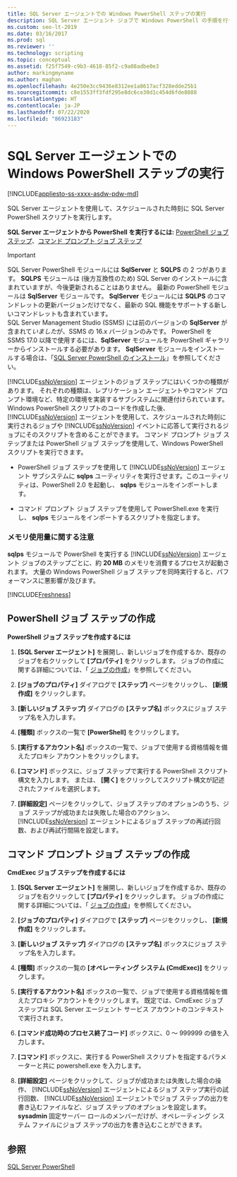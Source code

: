 ```yaml
---
title: SQL Server エージェントでの Windows PowerShell ステップの実行
description: SQL Server エージェント ジョブで Windows PowerShell の手順を行う方法について説明します。
ms.custom: seo-lt-2019
ms.date: 03/16/2017
ms.prod: sql
ms.reviewer: ''
ms.technology: scripting
ms.topic: conceptual
ms.assetid: f25f7549-c9b3-4618-85f2-c9a08adbe0e3
author: markingmyname
ms.author: maghan
ms.openlocfilehash: 4e250e3cc9436e8312ee1a8617acf328edde25b1
ms.sourcegitcommit: c8e1553ff3fdf295e8dc6ce30d1c454d6fde8088
ms.translationtype: HT
ms.contentlocale: ja-JP
ms.lasthandoff: 07/22/2020
ms.locfileid: "86923183"
---
```

# <a name="run-windows-powershell-steps-in-sql-server-agent"></a>SQL Server エージェントでの Windows PowerShell ステップの実行

[!INCLUDE[appliesto-ss-xxxx-asdw-pdw-md](../includes/appliesto-ss-xxxx-asdw-pdw-md.md)]

SQL Server エージェントを使用して、スケジュールされた時刻に SQL Server PowerShell スクリプトを実行します。  
  
**SQL Server エージェントから PowerShell を実行するには:** [PowerShell ジョブ ステップ](#PShellJob)、[コマンド プロンプト ジョブ ステップ](#CmdExecJob)  
  
> [!IMPORTANT]
> SQL Server PowerShell モジュールには **SqlServer** と **SQLPS** の 2 つがあります。 **SQLPS** モジュールは (後方互換性のため) SQL Server のインストールに含まれていますが、今後更新されることはありません。 最新の PowerShell モジュールは **SqlServer** モジュールです。 **SqlServer** モジュールには **SQLPS** のコマンドレットの更新バージョンだけでなく、最新の SQL 機能をサポートする新しいコマンドレットも含まれています。  
> SQL Server Management Studio (SSMS) には前のバージョンの **SqlServer** が含まれて*いました*が、SSMS の 16.x バージョンのみです。 PowerShell を SSMS 17.0 以降で使用するには、**SqlServer** モジュールを PowerShell ギャラリーからインストールする必要があります。
> **SqlServer** モジュールをインストールする場合は、「[SQL Server PowerShell のインストール](download-sql-server-ps-module.md)」を参照してください。


[!INCLUDE[ssNoVersion](../includes/ssnoversion-md.md)] エージェントのジョブ ステップにはいくつかの種類があります。 それぞれの種類は、レプリケーション エージェントやコマンド プロンプト環境など、特定の環境を実装するサブシステムに関連付けられています。 Windows PowerShell スクリプトのコードを作成した後、 [!INCLUDE[ssNoVersion](../includes/ssnoversion-md.md)] エージェントを使用して、スケジュールされた時刻に実行されるジョブや [!INCLUDE[ssNoVersion](../includes/ssnoversion-md.md)] イベントに応答して実行されるジョブにそのスクリプトを含めることができます。 コマンド プロンプト ジョブ ステップまたは PowerShell ジョブ ステップを使用して、Windows PowerShell スクリプトを実行できます。  

- PowerShell ジョブ ステップを使用して [!INCLUDE[ssNoVersion](../includes/ssnoversion-md.md)] エージェント サブシステムに **sqlps** ユーティリティを実行させます。このユーティリティは、PowerShell 2.0 を起動し、 **sqlps** モジュールをインポートします。

- コマンド プロンプト ジョブ ステップを使用して PowerShell.exe を実行し、 **sqlps** モジュールをインポートするスクリプトを指定します。

### <a name="caution-about-memory-consumption"></a><a name="LimitationsRestrictions"></a> メモリ使用量に関する注意

**sqlps** モジュールで PowerShell を実行する [!INCLUDE[ssNoVersion](../includes/ssnoversion-md.md)] エージェント ジョブのステップごとに、約 **20 MB** のメモリを消費するプロセスが起動されます。 大量の Windows PowerShell ジョブ ステップを同時実行すると、パフォーマンスに悪影響が及びます。  

[!INCLUDE[Freshness](../includes/paragraph-content/fresh-note-steps-feedback.md)]

##  <a name="create-a-powershell-job-step"></a><a name="PShellJob"></a> PowerShell ジョブ ステップの作成  
 **PowerShell ジョブ ステップを作成するには**  
  
1.  **[SQL Server エージェント]** を展開し、新しいジョブを作成するか、既存のジョブを右クリックして **[プロパティ]** をクリックします。 ジョブの作成に関する詳細については、「 [ジョブの作成](../ssms/agent/create-jobs.md)」を参照してください。  
  
2.  **[ジョブのプロパティ]** ダイアログで **[ステップ]** ページをクリックし、 **[新規作成]** をクリックします。  
  
3.  **[新しいジョブ ステップ]** ダイアログの **[ステップ名]** ボックスにジョブ ステップ名を入力します。  
  
4.  **[種類]** ボックスの一覧で **[PowerShell]** をクリックします。  
  
5.  **[実行するアカウント名]** ボックスの一覧で、ジョブで使用する資格情報を備えたプロキシ アカウントをクリックします。  
  
6.  **[コマンド]** ボックスに、ジョブ ステップで実行する PowerShell スクリプト構文を入力します。 または、 **[開く]** をクリックしてスクリプト構文が記述されたファイルを選択します。  
  
7.  **[詳細設定]** ページをクリックして、ジョブ ステップのオプションのうち、ジョブ ステップが成功または失敗した場合のアクション、 [!INCLUDE[ssNoVersion](../includes/ssnoversion-md.md)] エージェントによるジョブ ステップの再試行回数、および再試行間隔を設定します。  
  
##  <a name="create-a-command-prompt-job-step"></a><a name="CmdExecJob"></a> コマンド プロンプト ジョブ ステップの作成  
 **CmdExec ジョブ ステップを作成するには**  
  
1.  **[SQL Server エージェント]** を展開し、新しいジョブを作成するか、既存のジョブを右クリックして **[プロパティ]** をクリックします。 ジョブの作成に関する詳細については、「 [ジョブの作成](../ssms/agent/create-jobs.md)」を参照してください。  
  
2.  **[ジョブのプロパティ]** ダイアログで **[ステップ]** ページをクリックし、 **[新規作成]** をクリックします。  
  
3.  **[新しいジョブ ステップ]** ダイアログの **[ステップ名]** ボックスにジョブ ステップ名を入力します。  
  
4.  **[種類]** ボックスの一覧の **[オペレーティング システム (CmdExec)]** をクリックします。  
  
5.  **[実行するアカウント名]** ボックスの一覧で、ジョブで使用する資格情報を備えたプロキシ アカウントをクリックします。 既定では、CmdExec ジョブ ステップは SQL Server エージェント サービス アカウントのコンテキストで実行されます。  
  
6.  **[コマンド成功時のプロセス終了コード]** ボックスに、0 ～ 999999 の値を入力します。  
  
7.  **[コマンド]** ボックスに、実行する PowerShell スクリプトを指定するパラメーターと共に powershell.exe を入力します。  
  
8.  **[詳細設定]** ページをクリックして、ジョブが成功または失敗した場合の操作、 [!INCLUDE[ssNoVersion](../includes/ssnoversion-md.md)] エージェントによるジョブ ステップ実行の試行回数、 [!INCLUDE[ssNoVersion](../includes/ssnoversion-md.md)] エージェントでジョブ ステップの出力を書き込むファイルなど、ジョブ ステップのオプションを設定します。 **sysadmin** 固定サーバー ロールのメンバーだけが、オペレーティング システム ファイルにジョブ ステップの出力を書き込むことができます。  
  
## <a name="see-also"></a>参照  
 [SQL Server PowerShell](sql-server-powershell.md)  
  
  
